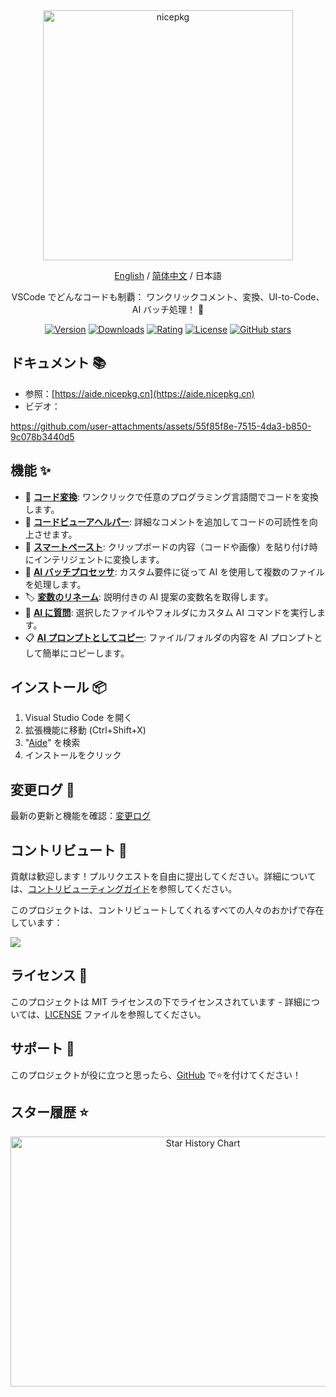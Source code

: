 <div align="center">

<a href="https://aide.nicepkg.cn">
  <picture>
    <source media="(prefers-color-scheme: dark)" srcset="https://github.com/user-attachments/assets/78b89b18-0846-4885-89f2-8238fac1db49">
    <img src="https://github.com/user-attachments/assets/40ed79a5-d415-4f36-907e-63753995305b" alt="nicepkg" width="400" />
  </picture>
</a>

[English](https://github.com/nicepkg/aide/tree/master/README.md) / [简体中文](https://github.com/nicepkg/aide/tree/master/README_CN.md) / 日本語

VSCode でどんなコードも制覇： ワンクリックコメント、変換、UI-to-Code、AI バッチ処理！ 💪

[![Version](https://img.shields.io/visual-studio-marketplace/v/nicepkg.aide-pro)](https://marketplace.visualstudio.com/items?itemName=nicepkg.aide-pro)
[![Downloads](https://img.shields.io/visual-studio-marketplace/d/nicepkg.aide-pro)](https://marketplace.visualstudio.com/items?itemName=nicepkg.aide-pro)
[![Rating](https://img.shields.io/visual-studio-marketplace/r/nicepkg.aide-pro)](https://marketplace.visualstudio.com/items?itemName=nicepkg.aide-pro)
[![License](https://img.shields.io/github/license/nicepkg/aide)](https://github.com/nicepkg/aide/blob/master/LICENSE)
[![GitHub stars](https://img.shields.io/github/stars/nicepkg/aide)](https://github.com/nicepkg/aide)

</div>

## ドキュメント 📚

- 参照：[https://aide.nicepkg.cn](https://aide.nicepkg.cn)
- ビデオ：

https://github.com/user-attachments/assets/55f85f8e-7515-4da3-b850-9c078b3440d5

## 機能 ✨

- 🔄 **[コード変換](https://aide.nicepkg.cn/guide/features/code-convert)**: ワンクリックで任意のプログラミング言語間でコードを変換します。
- 📖 **[コードビューアヘルパー](https://aide.nicepkg.cn/guide/features/code-viewer-helper)**: 詳細なコメントを追加してコードの可読性を向上させます。
- 🔀 **[スマートペースト](https://aide.nicepkg.cn/guide/features/smart-paste)**: クリップボードの内容（コードや画像）を貼り付け時にインテリジェントに変換します。
- 🤖 **[AI バッチプロセッサ](https://aide.nicepkg.cn/guide/features/batch-processor)**: カスタム要件に従って AI を使用して複数のファイルを処理します。
- 🏷 **[変数のリネーム](https://aide.nicepkg.cn/guide/features/rename-variable)**: 説明付きの AI 提案の変数名を取得します。
- 💬 **[AI に質問](https://aide.nicepkg.cn/guide/features/ask-ai)**: 選択したファイルやフォルダにカスタム AI コマンドを実行します。
- 📋 **[AI プロンプトとしてコピー](https://aide.nicepkg.cn/guide/features/copy-as-prompt)**: ファイル/フォルダの内容を AI プロンプトとして簡単にコピーします。

## インストール 📦

1. Visual Studio Code を開く
2. 拡張機能に移動 (Ctrl+Shift+X)
3. "[Aide](https://marketplace.visualstudio.com/items?itemName=nicepkg.aide-pro)" を検索
4. インストールをクリック

## 変更ログ 📅

最新の更新と機能を確認：[変更ログ](https://github.com/nicepkg/aide/blob/master/CHANGELOG.md)

## コントリビュート 🤝

貢献は歓迎します！プルリクエストを自由に提出してください。詳細については、[コントリビューティングガイド](https://github.com/nicepkg/aide/blob/master/CONTRIBUTING.md)を参照してください。

このプロジェクトは、コントリビュートしてくれるすべての人々のおかげで存在しています：

<a href="https://github.com/nicepkg/aide/graphs/contributors">
  <img src="https://contrib.rocks/image?repo=nicepkg/aide" />
</a>

## ライセンス 📄

このプロジェクトは MIT ライセンスの下でライセンスされています - 詳細については、[LICENSE](https://github.com/nicepkg/aide/blob/master/LICENSE) ファイルを参照してください。

## サポート 💖

このプロジェクトが役に立つと思ったら、[GitHub](https://github.com/nicepkg/aide) で⭐️を付けてください！

## スター履歴 ⭐

<div align="center">

<img src="https://api.star-history.com/svg?repos=nicepkg/aide&type=Date" width="600" height="400" alt="Star History Chart" valign="middle">

</div>
